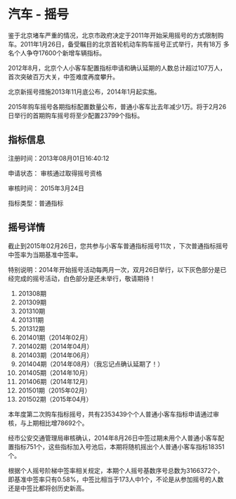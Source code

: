 # 汽车 - 摇号

鉴于北京堵车严重的情况，北京市政府决定于2011年开始采用摇号的方式限制购车。2011年1月26日，备受瞩目的北京首轮机动车购车摇号正式举行，共有18万
多名个人争夺17600个新增车辆指标。

2012年8月，北京个人小客车配置指标申请和确认延期的人数总计超过107万人，首次突破百万大关，中签难度再度攀升。

北京新摇号措施2013年11月底公布，2014年1月起实施。

2015年购车摇号各期指标配置数量公布，普通小客车比去年减少1万。将于2月26日举行的首期购车摇号将至少配置23799个指标。

## 指标信息

注册时间：2013年08月01日16:40:12

申请状态： 审核通过取得摇号资格

审核时间： 2015年3月24日

指标类型：普通指标


## 摇号详情


截止到2015年02月26日，您共参与小客车普通指标摇号11次 ，下次普通指标摇号中签率为当期基准中签率。

特别说明：2014年开始摇号活动每两月一次，双月26日举行，以下灰色部分是已经完成的摇号活动，白色部分是还未举行，敬请期待！

1. 201308期 <i class="fa fa-frown-o"></i>
1. 201309期 <i class="fa fa-frown-o"></i>
1. 201310期 <i class="fa fa-frown-o"></i>
1. 201311期 <i class="fa fa-frown-o"></i>
1. 201312期 <i class="fa fa-frown-o"></i>
1. 201401期（2014年02月）<i class="fa fa-frown-o"></i>
1. 201402期（2014年04月）<i class="fa fa-frown-o"></i>
1. 201403期（2014年06月）<i class="fa fa-frown-o"></i>
1. 201404期（2014年08月）<i class="fa fa-times-circle"></i>（我忘记点<span class="key">确认延期</span>了！）
1. 201405期（2014年10月）<i class="fa fa-frown-o"></i>
1. 201406期（2014年12月）<i class="fa fa-frown-o"></i>
1. 201501期（2015年02月）<i class="fa fa-frown-o"></i>
1. 201502期（2015年04月）[<i class="fa fa-smile-o"></i>](http://chenzixin.com/2015/04/4177.html) <sup><i class="fa fa-external-link fa-fw"></i></sup>

本年度第二次购车指标摇号，共有2353439个个人普通小客车指标申请通过审核，与上期相比增78692个。

经市公安交通管理局审核确认，2014年8月26日中签过期未用个人普通小客车配置指标751个，这些指标加入号池后，本期将随机摇出个人普通小客车指标18351个。

根据个人摇号阶梯中签率相关规定，本期个人摇号基数序号总数为3166372个，即基准中签率只有0.58%，中签比相当于173人中1个，不论是从参加摇号的人数还是中签比都将创历史新高。